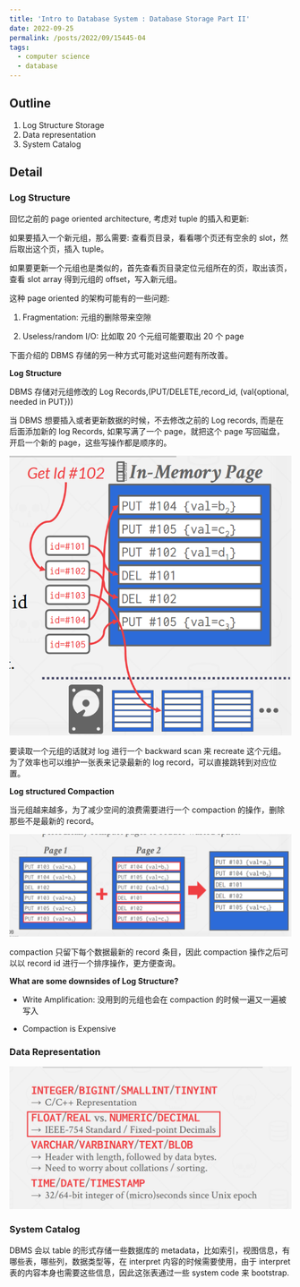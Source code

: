 ```yaml
---
title: 'Intro to Database System : Database Storage Part II'
date: 2022-09-25
permalink: /posts/2022/09/15445-04
tags:
  - computer science
  - database
---
```

## Outline

1. Log Structure Storage
2. Data representation
3. System Catalog

## Detail

### Log Structure

回忆之前的 page oriented architecture, 考虑对 tuple 的插入和更新:

如果要插入一个新元组，那么需要: 查看页目录，看看哪个页还有空余的 slot，然后取出这个页，插入 tuple。

如果要更新一个元组也是类似的，首先查看页目录定位元组所在的页，取出该页，查看 slot array 得到元组的 offset，写入新元组。

这种 page oriented 的架构可能有的一些问题:

1. Fragmentation: 元组的删除带来空隙

2. Useless/random I/O: 比如取 20 个元组可能要取出 20 个 page

下面介绍的 DBMS 存储的另一种方式可能对这些问题有所改善。

**Log Structure**

DBMS 存储对元组修改的 Log Records,(PUT/DELETE,record_id, (val{optional, needed in PUT}))

当 DBMS 想要插入或者更新数据的时候，不去修改之前的 Log records, 而是在后面添加新的 log Records, 如果写满了一个 page，就把这个 page 写回磁盘，开启一个新的 page，这些写操作都是顺序的。

![](https://github.com/SUNLIFAN/images/blob/main/post/db041.png?raw=true)

要读取一个元组的话就对 log 进行一个 backward scan 来 recreate 这个元组。为了效率也可以维护一张表来记录最新的 log record，可以直接跳转到对应位置。

**Log structured Compaction**

当元组越来越多，为了减少空间的浪费需要进行一个 compaction 的操作，删除那些不是最新的 record。

![](https://github.com/SUNLIFAN/images/blob/main/post/db042.png?raw=true)

compaction 只留下每个数据最新的 record 条目，因此 compaction 操作之后可以以 record id 进行一个排序操作，更方便查询。

**What are some downsides of Log Structure?**

- Write Amplification: 没用到的元组也会在 compaction 的时候一遍又一遍被写入

- Compaction is Expensive

### Data Representation

![](https://github.com/SUNLIFAN/images/blob/main/post/db043.png?raw=true)

### System Catalog

DBMS 会以 table 的形式存储一些数据库的 metadata，比如索引，视图信息，有哪些表，哪些列，数据类型等，在 interpret 内容的时候需要使用，由于 interpret 表的内容本身也需要这些信息，因此这张表通过一些 system code 来 bootstrap.